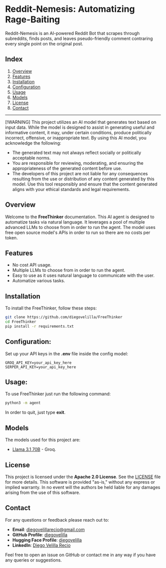 # Reddit-Nemesis: Automatizing Rage-Baiting

Reddit-Nemesis is an AI-powered Reddit Bot that scrapes through subreddits, finds posts, and leaves pseudo-friendly comment contraring every single point on the original post.

## Index
1. [Overview](#overview)
2. [Features](#features)
3. [Installation](#installation)
4. [Configuration](#configuration)
5. [Usage](#usage)
6. [Models](#models)
7. [License](#license)
8. [Contact](#contact)

---
[!WARNING] This project utilizes an AI model that generates text based on input data. While the model is designed to assist in generating useful and informative content, it may, under certain conditions, produce politically incorrect, offensive, or inappropriate text.
By using this AI model, you acknowledge the following:
- The generated text may not always reflect socially or politically acceptable norms.
- You are responsible for reviewing, moderating, and ensuring the appropriateness of the generated content before use.
- The developers of this project are not liable for any consequences resulting from the use or distribution of any content generated by this model.
Use this tool responsibly and ensure that the content generated aligns with your ethical standards and legal requirements.

## Overview
Welcome to the **FreeThinker** documentation. This AI agent is designed to automatize tasks via natural language. It leverages a pool of multiple advanced LLMs to choose from in order to run the agent. The model uses free open source model's APIs in order to run so there are no costs per token.

## Features
- No cost API usage.
- Multiple LLMs to choose from in order to run the agent.
- Easy to use as it uses natural language to communicate with the user.
- Automatize various tasks.

## Installation
To install the FreeThinker, follow these steps:
   ```bash
   git clone https://github.com/diegovelilla/FreeThinker
   cd FreeThinker
   pip install -r requirements.txt
   ```

## Configuration:
Set up your API keys in the **.env** file inside the config model:

    GROQ_API_KEY=your_api_key_here
    SERPER_API_KEY=your_api_key_here

## Usage:
To use FreeThinker just run the following command:
```bash
python3 -m agent
```
In order to quit, just type **exit**.


## Models
The models used for this project are:

- [Llama 3.1 70B](https://console.groq.com/docs/models) - Groq.

## License
This project is licensed under the **Apache 2.0 License**. See the [LICENSE](https://github.com/diegovelilla/FreeThinker/blob/main/LICENSE) file for more details.
This software is provided "as-is," without any express or implied warranty. In no event will the authors be held liable for any damages arising from the use of this software.

## Contact
For any questions or feedback please reach out to:

- **Email**: [diegovelillarecio@gmail.com](mailto:diegovelillarecio@gmail.com)
- **GitHub Profile**: [diegovelilla](https://github.com/diegovelilla)
- **Hugging Face Profile**: [diegovelilla](https://huggingface.co/diegovelilla)
- **LinkedIn**: [Diego Velilla Recio](https://www.linkedin.com/in/diego-velilla-recio/)

Feel free to open an issue on GitHub or contact me in any way if you have any queries or suggestions.

